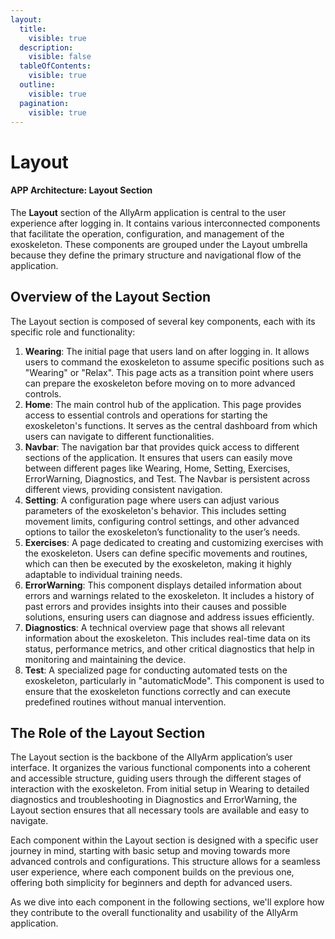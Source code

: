 ```yaml
---
layout:
  title:
    visible: true
  description:
    visible: false
  tableOfContents:
    visible: true
  outline:
    visible: true
  pagination:
    visible: true
---
```


# Layout

#### APP Architecture: Layout Section

The **Layout** section of the AllyArm application is central to the user experience after logging in. It contains various interconnected components that facilitate the operation, configuration, and management of the exoskeleton. These components are grouped under the Layout umbrella because they define the primary structure and navigational flow of the application.

## Overview of the Layout Section

The Layout section is composed of several key components, each with its specific role and functionality:

1. **Wearing**: The initial page that users land on after logging in. It allows users to command the exoskeleton to assume specific positions such as "Wearing" or "Relax". This page acts as a transition point where users can prepare the exoskeleton before moving on to more advanced controls.
2. **Home**: The main control hub of the application. This page provides access to essential controls and operations for starting the exoskeleton's functions. It serves as the central dashboard from which users can navigate to different functionalities.
3. **Navbar**: The navigation bar that provides quick access to different sections of the application. It ensures that users can easily move between different pages like Wearing, Home, Setting, Exercises, ErrorWarning, Diagnostics, and Test. The Navbar is persistent across different views, providing consistent navigation.
4. **Setting**: A configuration page where users can adjust various parameters of the exoskeleton's behavior. This includes setting movement limits, configuring control settings, and other advanced options to tailor the exoskeleton’s functionality to the user’s needs.
5. **Exercises**: A page dedicated to creating and customizing exercises with the exoskeleton. Users can define specific movements and routines, which can then be executed by the exoskeleton, making it highly adaptable to individual training needs.
6. **ErrorWarning**: This component displays detailed information about errors and warnings related to the exoskeleton. It includes a history of past errors and provides insights into their causes and possible solutions, ensuring users can diagnose and address issues efficiently.
7. **Diagnostics**: A technical overview page that shows all relevant information about the exoskeleton. This includes real-time data on its status, performance metrics, and other critical diagnostics that help in monitoring and maintaining the device.
8. **Test**: A specialized page for conducting automated tests on the exoskeleton, particularly in "automaticMode". This component is used to ensure that the exoskeleton functions correctly and can execute predefined routines without manual intervention.

## The Role of the Layout Section

The Layout section is the backbone of the AllyArm application’s user interface. It organizes the various functional components into a coherent and accessible structure, guiding users through the different stages of interaction with the exoskeleton. From initial setup in Wearing to detailed diagnostics and troubleshooting in Diagnostics and ErrorWarning, the Layout section ensures that all necessary tools are available and easy to navigate.

Each component within the Layout section is designed with a specific user journey in mind, starting with basic setup and moving towards more advanced controls and configurations. This structure allows for a seamless user experience, where each component builds on the previous one, offering both simplicity for beginners and depth for advanced users.

As we dive into each component in the following sections, we'll explore how they contribute to the overall functionality and usability of the AllyArm application.
